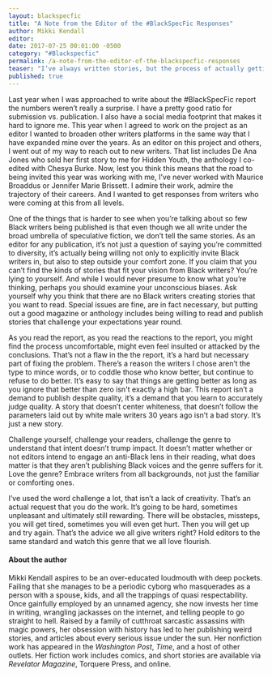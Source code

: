 ```yaml
---
layout: blackspecfic
title: "A Note from the Editor of the #BlackSpecFic Responses"
author: Mikki Kendall
editor:
date: 2017-07-25 00:01:00 -0500
category: "#Blackspecfic"
permalink: /a-note-from-the-editor-of-the-blackspecfic-responses
teaser: "I’ve always written stories, but the process of actually getting them published eluded me."
published: true
---
```


Last year when I was approached to write about the #BlackSpecFic report the numbers weren’t really a surprise. I have a pretty good ratio for submission vs. publication. I also have a social media footprint that makes it hard to ignore me. This year when I agreed to work on the project as an editor I wanted to broaden other writers platforms in the same way that I have expanded mine over the years. As an editor on this project and others, I went out of my way to reach out to new writers. That list includes De Ana Jones who sold her first story to me for Hidden Youth, the anthology I co-edited with Chesya Burke. Now, lest you think this means that the road to being invited this year was working with me, I’ve never worked with Maurice Broaddus or Jennifer Marie Brissett. I admire their work, admire the trajectory of their careers. And I wanted to get responses from writers who were coming at this from all levels.

One of the things that is harder to see when you’re talking about so few Black writers being published is that even though we all write under the broad umbrella of speculative fiction, we don’t tell the same stories. As an editor for any publication, it’s not just a question of saying you’re committed to diversity, it’s actually being willing not only to explicitly invite Black writers in, but also to step outside your comfort zone. If you claim that you can’t find the kinds of stories that fit your vision from Black writers? You’re lying to yourself. And while I would never presume to know what you’re thinking, perhaps you should examine your unconscious biases. Ask yourself why you think that there are no Black writers creating stories that you want to read. Special issues are fine, are in fact necessary, but putting out a good magazine or anthology includes being willing to read and publish stories that challenge your expectations year round.

As you read the report, as you read the reactions to the report, you might find the process uncomfortable, might even feel insulted or attacked by the conclusions. That’s not a flaw in the the report, it’s a hard but necessary part of fixing the problem. There’s a reason the writers I chose aren’t the type to mince words, or to coddle those who know better, but continue to refuse to do better. It’s easy to say that things are getting better as long as you ignore that better than zero isn't exactly a high bar. This report isn’t a demand to publish despite quality, it’s a demand that you learn to accurately judge quality. A story that doesn’t center whiteness, that doesn’t follow the parameters laid out by white male writers 30 years ago isn’t a bad story. It’s just a new story.

Challenge yourself, challenge your readers, challenge the genre to understand that intent doesn’t trump impact. It doesn’t matter whether or not editors intend to engage an anti-Black lens in their reading, what does matter is that they aren’t publishing Black voices and the genre suffers for it. Love the genre? Embrace writers from all backgrounds, not just the familiar or comforting ones.

I’ve used the word challenge a lot, that isn’t a lack of creativity. That’s an actual request that you do the work. It’s going to be hard, sometimes unpleasant and ultimately still rewarding. There will be obstacles, missteps, you will get tired, sometimes you will even get hurt. Then you will get up and try again. That’s the advice we all give writers right? Hold editors to the same standard and watch this genre that we all love flourish.

#### About the author

Mikki Kendall aspires to be an over-educated loudmouth with deep pockets. Failing that she manages to be a periodic cyborg who masquerades as a person with a spouse, kids, and all the trappings of quasi respectability. Once gainfully employed by an unnamed agency, she now invests her time in writing, wrangling jackasses on the internet, and telling people to go straight to hell. Raised by a family of cutthroat sarcastic assassins with magic powers, her obsession with history has led to her publishing weird stories, and articles about every serious issue under the sun. Her nonfiction work has appeared in the _Washington Post_, _Time_, and a host of other outlets. Her fiction work includes comics, and short stories are available via _Revelator Magazine_, Torquere Press, and online.

